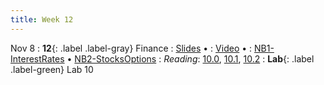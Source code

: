 ```yaml
---
title: Week 12
---
```


Nov 8
: **12**{: .label .label-gray} Finance
: [Slides](https://docs.google.com/presentation/d/1bVQ7TW082n42OKkMGuQ20lMsHOSXAryVR9hrS0dzCJY/edit?usp=sharing) &#8226; 
: [Video](https://kaltura.berkeley.edu/media/DATA%2088E%2C%20LEC%20001%20(Fall%202023)/) &#8226;
: [NB1-InterestRates](https://datahub.berkeley.edu/hub/user-redirect/git-pull?repo=https%3A%2F%2Fgithub.com%2Fdata-88e%2Ffa23-materials&urlpath=tree%2Ffa23-materials%2F%2Flec%2Flec12%2lec12-1_Interest_Payments.ipynb&branch=main) &#8226; [NB2-StocksOptions](https://datahub.berkeley.edu/hub/user-redirect/git-pull?repo=https%3A%2F%2Fgithub.com%2Fdata-88e%2Ffa23-materials&urlpath=tree%2Ffa23-materials%2F%2Flec%2Flec12%2Flec12-2-stocks-options.ipynb&branch=main)
: *Reading*: [10.0](https://data-88e.github.io/textbook/content/10-finance/index.html), [10.1](https://data-88e.github.io/textbook/content/10-finance/value-interest.html), [10.2](https://data-88e.github.io/textbook/content/10-finance/options.html)
: **Lab**{: .label .label-green} Lab 10
